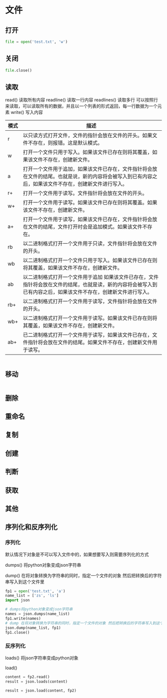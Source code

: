 # 文件

## 打开

```python
file = open('test.txt', 'w')
```

## 关闭

```python
file.close()
```

## 读取

read() 读取所有内容
readline() 读取一行内容
readlines() 读取多行 可以按照行来读取，可以读取所有的数据，并且以一个列表的形式返回，每一行数据为一个元素
write() 写入内容

| 模式 | 描述                                                                                                                                                              |
| ---- | ----------------------------------------------------------------------------------------------------------------------------------------------------------------- |
| r    | 以只读方式打开文件，文件的指针会放在文件的开头。如果文件不存在，则报错。这是默认模式。                                                                            |
| w    | 打开一个文件只用于写入。如果该文件已存在则将其覆盖，如果该文件不存在，创建新文件。                                                                                |
| a    | 打开一个文件用于追加，如果该文件已存在，文件指针将会放在文件的结尾。也就是说，新的内容将会被写入到已有内容之后，如果该文件不存在，创建新文件进行写入。            |
| r+   | 打开一个文件用于读写。文件指针将会放在文件的开头。                                                                                                                |
| w+   | 打开一个文件用于读写。如果该文件已存在则将其覆盖。如果该文件不存在，创建新文件。                                                                                  |
| a+   | 打开一个文件用于读写，如果该文件已存在，文件指针将会放在文件的结尾，文件打开时会是追加模式。如果该文件不存在。                                                    |
| rb   | 以二进制格式打开一个文件用于只读，文件指针将会放在文件的开头。                                                                                                    |
| wb   | 以二进制格式打开一个文件只用于写入。如果该文件已存在则将其覆盖，如果该文件不存在，创建新文件。                                                                    |
| ab   | 以二进制格式打开一个文件用于追加 如果该文件已存在，文件指针将会放在文件的结尾，也就是读，新的内容将会被写入到已有内容之后，如果该文件不存在，创建新文件进行写入。 |
| rb+  | 以二进制格式打开一个文件用于读写，文件指针将会放在文件的开头。                                                                                                    |
| wb+  | 以二进制格式打开一个文件用于读写。如果该文件已存在则将其覆盖，如果该文件不存在，创建新文件。                                                                      |
| ab+  | 已二进制格式打开一个文件用于读写，如果该文件已存在，文件指针将会放在文件的结尾。如果文件不存在，创建新文件用于读写。                                              |

```python


```

## 移动

```python

```

## 删除

## 重命名

## 复制

## 创建

## 判断

## 获取

## 其他

## 序列化和反序列化

### 序列化

默认情况下对象是不可以写入文件中的，如果想要写入则需要序列化的方式

dumps() 将python对象变成json字符串

dump() 在将对象转换为字符串的同时，指定一个文件的对象 然后把转换后的字符串写入到这个文件里

```python
fp1 = open('test.txt', 'a')
name_list = ['zs', 'ls']
import json

# dumps将python对象变成json字符串
names = json.dumps(name_list)
fp1.write(names)
# dump 在将对象转换为字符串的同时，指定一个文件的对象 然后把转换后的字符串写入到这个文件里
json.dump(name_list, fp1)
fp1.close()
```

### 反序列化

loads() 将json字符串变成python对象

load()

```python
content = fp2.read()
result = json.loads(content)

result = json.load(content, fp2)
```
